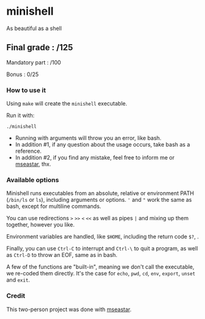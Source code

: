 # minishell
As beautiful as a shell

## Final grade : /125

Mandatory part : /100

Bonus : 0/25


### How to use it

Using ``make`` will create the ``minishell`` executable.

Run it with:

```
./minishell
```
* Running with arguments will throw you an error, like bash. 
* In addition #1, if any question about the usage occurs, take bash as a reference. 
* In addition #2, if you find any mistake, feel free to inform me or [mseastar](https://github.com/mseastar), thx.


### Available options

Minishell runs executables from an absolute, relative or environment PATH (``/bin/ls`` or ``ls``), including arguments or options. ``'`` and ``"`` work the same as bash, except for multiline commands.

You can use redirections ``>`` ``>>`` ``<`` ``<<`` as well as pipes ``|`` and mixing up them together, however you like.

Environment variables are handled, like ``$HOME``, including the return code ``$?``, .

Finally, you can use ``Ctrl-C`` to interrupt and ``Ctrl-\`` to quit a program, as well as ``Ctrl-D`` to throw an EOF, same as in bash.

A few of the functions are "built-in", meaning we don't call the executable, we re-coded them directly. It's the case for ``echo``, ``pwd``, ``cd``, ``env``, ``export``, ``unset`` and ``exit``.


### Credit

This two-person project was done with [mseastar](https://github.com/mseastar).
